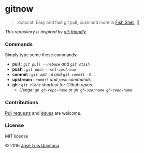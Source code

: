 # gitnow
> :octocat: Easy and fast git pull, push and more in [Fish Shell](https://fishshell.com/). :tropical_fish:

*This repository is inspired by [git-friendly](https://github.com/jamiew/git-friendly).*

### Commands
Simply type some these commands:

- **pull** : *`git pull --rebase` and `git stash`*
- **push** :  *`git push --set-upstream`*
- **commit** : *`git add -A` and `git commit -S .`*
- **upstream** : *`commit` and `push` commands.*
- **gh** : *`git clone` shortcut for Github repos.*
  - *Usage: `gh gh-repo-name` or `gh gh-username gh-repo-name`*

### Contributions

[Pull requests](https://github.com/joseluisq/gitnow/pulls) and [issues](https://github.com/joseluisq/gitnow/issues) are welcome.

### License
MIT license

© 2016 [José Luis Quintana](http://git.io/joseluisq)
